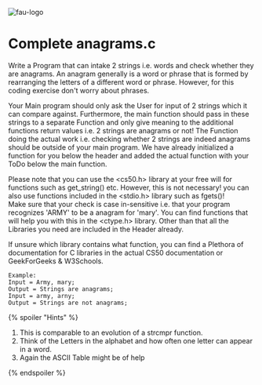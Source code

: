 ![fau-logo](https://www.fau.de/files/2016/02/fb-ww-logo-preview.jpg)
# Complete anagrams.c
Write a Program that can intake 2 strings i.e. words and check whether they are anagrams. An anagram generally is a word or phrase
 that is formed by rearranging the letters of a different word or phrase. However, for this coding exercise don't worry about phrases.

Your Main program should only ask the User for input of 2 strings which it can compare against. Furthermore, the main function should
pass in these strings to a separate Function and only give meaning to the additional functions return values i.e. 2 strings are anagrams or not!
The Function doing the actual work i.e. checking whether 2 strings are indeed anagrams should be outside of your main program. We have already
initialized a function for you below the header and added the actual function with your ToDo below the main function. 

Please note that you can use the <cs50.h> library at your free will for functions such as
get_string() etc. However, this is not necessary! you can also use functions included in the <stdio.h> library such as fgets()!  
Make sure that your check is case in-sensitive i.e. that your program recognizes 'ARMY' to be a
anagram for 'mary'. You can find functions that will help you with this in the <ctype.h> library.
Other than that all the Libraries you need are included in the
Header already.


If unsure which library contains what function, you can find a 
Plethora of documentation for C libraries in the actual CS50 
documentation or GeekForGeeks & W3Schools.



~~~
Example: 
Input = Army, mary; 
Output = Strings are anagrams;
Input = army, arny;
Output = Strings are not anagrams;
~~~
{% spoiler "Hints" %}

1. This is comparable to an evolution of a strcmpr function.
2. Think of the Letters in the alphabet and how often one letter can appear in a word.
3. Again the ASCII Table might be of help

{% endspoiler %}

